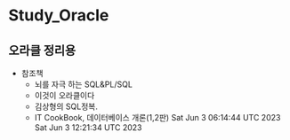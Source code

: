 # Study_Oracle

## 오라클 정리용

* 참조책
  * 뇌를 자극 하는 SQL&PL/SQL
  * 이것이 오라클이다
  * 김상형의 SQL정복.
  * IT CookBook, 데이터베이스 개론(1,2판)
Sat Jun  3 06:14:44 UTC 2023
Sat Jun  3 12:21:34 UTC 2023
